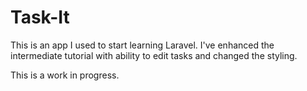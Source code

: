 # Task-It

This is an app I used to start learning Laravel. I've enhanced the intermediate tutorial with ability to edit tasks and changed the styling. 

This is a work in progress. 

